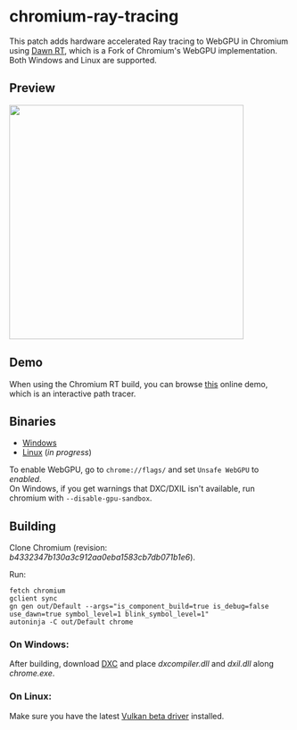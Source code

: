 # chromium-ray-tracing

This patch adds hardware accelerated Ray tracing to WebGPU in Chromium using [Dawn RT](https://github.com/maierfelix/dawn-ray-tracing), which is a Fork of Chromium's WebGPU implementation. Both Windows and Linux are supported.

## Preview

<a href="https://www.youtube.com/watch?v=4ZC0iDxlDV8"><img src="https://i.imgur.com/nyagWiM.png" width="420"/></a>

## Demo

When using the Chromium RT build, you can browse [this](https://maierfelix.github.io/chromium-ray-tracing-demo/) online demo, which is an interactive path tracer.

## Binaries
 - [Windows](https://github.com/maierfelix/chromium-ray-tracing/releases/download/0.0.1/Chromium-RT-win64.zip)
 - [Linux](#) (*in progress*)

To enable WebGPU, go to `chrome://flags/` and set `Unsafe WebGPU` to *enabled*.<br/>
On Windows, if you get warnings that DXC/DXIL isn't available, run chromium with `--disable-gpu-sandbox`.

## Building

Clone Chromium (revision: *b4332347b130a3c912aa0eba1583cb7db071b1e6*).<br/>

Run:
````
fetch chromium
gclient sync
gn gen out/Default --args="is_component_build=true is_debug=false use_dawn=true symbol_level=1 blink_symbol_level=1"
autoninja -C out/Default chrome
````

### On Windows:
After building, download [DXC](https://github.com/microsoft/DirectXShaderCompiler/releases) and place *dxcompiler.dll* and *dxil.dll* along *chrome.exe*.<br/>

### On Linux:
Make sure you have the latest [Vulkan beta driver](https://developer.nvidia.com/vulkan-driver) installed.
